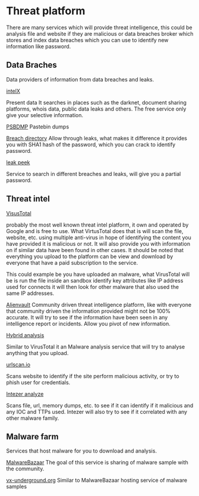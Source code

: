 # Threat platform

There are many services which will provide threat intelligence, this could be analysis file and website if they are malicious or data breaches broker which stores and index data breaches which you can use to identify new information like password.


## Data Braches

Data providers of information from data breaches and leaks.


[intelX](https://intelx.io/)

Present data It searches in places such as the darknet, document sharing platforms, whois data, public data leaks and others. The free service only give your selective information.

[PSBDMP](https://psbdmp.ws/)
Pastebin dumps


[Breach directory](https://www.breachdirectory.org/)
Allow through leaks, what makes it difference it provides you with SHA1 hash of the password, which you can crack to identify password.

[leak peek](https://leakpeek.com/)

Service to search in different breaches and leaks, will give you a partial password.

## Threat intel

[VisusTotal](https:/www.virustotal.com)

probably the most well known threat intel platform, it own and operated by Google and is free to use. What VirtusTotal does that is will scan the file, website, etc. using multiple anti-virus in hope of identifying the content you have provided it is malicious or not.
It will also provide you with information on if similar data have been found in other cases.
It should be noted that everything you upload to the platform can be view and download by everyone that have a paid subscription to the service.

This could example be you have uploaded an malware, what VirusTotal will be is run the file inside an sandbox identify key attributes like IP address used for connects it will then look for other malware that also used the same IP addresses.

[Alienvault](https://otx.alienvault.com/)
Community driven threat intelligence platform, like with everyone that community driven the information provided might not be 100% accurate. It will try to see if the information have been seen in any intelligence report or incidents. Allow you pivot of new information.

[Hybrid analysis](https://hybrid-analysis.com/)

Similar to VirusTotal it an Malware analysis service that will try to analyse anything that you upload.

[urlscan.io](https://urlscan.io/)

Scans website to identify if the site perform malicious activity, or try to phish user for credentials. 

[Intezer analyze](https://analyze.intezer.com/)

Scans file, url, memory dumps, etc. to see if it can identify if it malicious and any IOC and TTPs used. 
Intezer will also try to see if it correlated with any other malware family.

## Malware farm

Services that host malware for you to download and analysis.

[MalwareBazaar](https://bazaar.abuse.ch/)
The goal of this service is sharing of malware sample with the community. 

[vx-underground.org](https://www.vx-underground.org/)
Similar to MalwareBazaar hosting service of malware samples